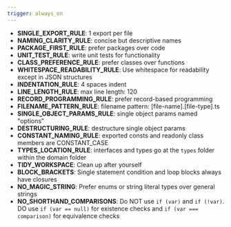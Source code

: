 ```yaml
---
trigger: always_on
---
```


- **SINGLE_EXPORT_RULE**: 1 export per file
- **NAMING_CLARITY_RULE**: concise but descriptive names
- **PACKAGE_FIRST_RULE**: prefer packages over code
- **UNIT_TEST_RULE**: write unit tests for functionality
- **CLASS_PREFERENCE_RULE**: prefer classes over functions
- **WHITESPACE_READABILITY_RULE**: Use whitespace for readability except in JSON structures
- **INDENTATION_RULE**: 4 spaces indent
- **LINE_LENGTH_RULE**: max line length: 120
- **RECORD_PROGRAMMING_RULE**: prefer record-based programming
- **FILENAME_PATTERN_RULE**: filename pattern: [file-name].[file-type].ts
- **SINGLE_OBJECT_PARAMS_RULE**: single object params named "options"
- **DESTRUCTURING_RULE**: destructure single object params
- **CONSTANT_NAMING_RULE**: exported consts and readonly class members are CONSTANT_CASE
- **TYPES_LOCATION_RULE**: interfaces and types go at the `types` folder within the domain folder
- **TIDY_WORKSPACE**: Clean up after yourself
- **BLOCK_BRACKETS**: Single statement condition and loop blocks always have closures
- **NO_MAGIC_STRING**: Prefer enums or string literal types over general strings
- **NO_SHORTHAND_COMPARISONS**: Do NOT use `if (var)` and `if (!var)`. DO use `if (var == null)` for existence checks and `if (var === comparison)` for equivalence checks 